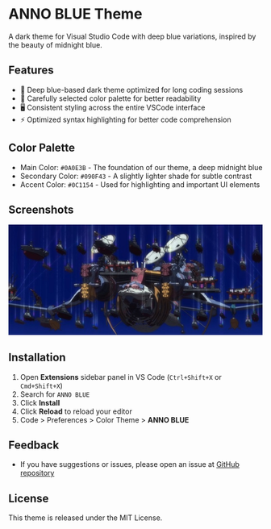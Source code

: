 # ANNO BLUE Theme

A dark theme for Visual Studio Code with deep blue variations, inspired by the beauty of midnight blue.

## Features

- 💠 Deep blue-based dark theme optimized for long coding sessions
- 🎨 Carefully selected color palette for better readability
- 🖥 Consistent styling across the entire VSCode interface
- ⚡ Optimized syntax highlighting for better code comprehension

## Color Palette

- Main Color: `#0A0E3B` - The foundation of our theme, a deep midnight blue
- Secondary Color: `#090F43` - A slightly lighter shade for subtle contrast
- Accent Color: `#0C1154` - Used for highlighting and important UI elements

## Screenshots

![ANNO BLUE Theme Preview](resource/eva-wunder.jpg)

## Installation

1. Open **Extensions** sidebar panel in VS Code (`Ctrl+Shift+X` or `Cmd+Shift+X`)
2. Search for `ANNO BLUE`
3. Click **Install**
4. Click **Reload** to reload your editor
5. Code > Preferences > Color Theme > **ANNO BLUE**

## Feedback

- If you have suggestions or issues, please open an issue at [GitHub repository](https://github.com/KunihiroS/vsc-theme)

## License

This theme is released under the MIT License.
